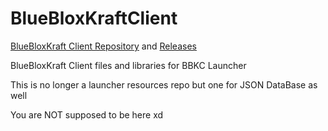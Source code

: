 # BlueBloxKraftClient

[BlueBloxKraft Client Repository](https://github.com/BlueBloxKraft/BlueBloxKraft-Client/) and [Releases](https://github.com/BlueBloxKraft/BlueBloxKraft-Client/releases)

BlueBloxKraft Client files and libraries for BBKC Launcher

This is no longer a launcher resources repo but one for JSON DataBase as well

You are NOT supposed to be here xd
